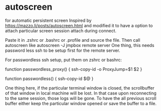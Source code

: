 # autoscreen
for automatic persistent screen
Inspired by https://mazzo.li/posts/autoscreen.html and modified it to have a option to
attach particular screen session attach during connect.

Paste it in .zshrc or .bashrc or .profile and source the file.
Then call autoscreen <ssh command>
  like autoscreen -J jmpbox remote server
  One thing, this needs password less ssh to be setup first for the remote server.

For passwordless ssh setup, put them on zshrc or bashrc:

function passwordless_proxy() {
    ssh-copy-id -o ProxyJump=$1 $2
}

function passwordless() {
    ssh-copy-id  $@
}

One thing here, if the particular terminal window is closed, the scrollbuffer of that window in local machine will be lost.
In that case upon reconnecting to the same session, those logs will be gone. To have the all previous scroll buffer
either keep the particular window opened or save the buffer to a file.
